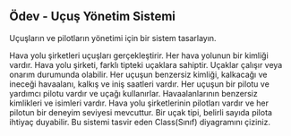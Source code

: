 Ödev - Uçuş Yönetim Sistemi
-----------------------------
Uçuşların ve pilotların yönetimi için bir sistem tasarlayın.

Hava yolu şirketleri uçuşları gerçekleştirir. Her hava yolunun bir kimliği vardır. Hava yolu şirketi, farklı tipteki uçaklara sahiptir. Uçaklar çalışır veya onarım durumunda olabilir. Her uçuşun benzersiz kimliği, kalkacağı ve ineceği havaalanı, kalkış ve iniş saatleri vardır. Her uçuşun bir pilotu ve yardımcı pilotu vardır ve uçağı kullanırlar. Havaalanlarının benzersiz kimlikleri ve isimleri vardır. Hava yolu şirketlerinin pilotları vardır ve her pilotun bir deneyim seviyesi mevcuttur. Bir uçak tipi, belirli sayıda pilota ihtiyaç duyabilir. Bu sistemi tasvir eden Class(Sınıf) diyagramını çiziniz.

